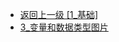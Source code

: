 - [返回上一级 [1_基础]](后端/JavaNote/2_Java(书栈)/2_快速入门/1_基础/)
- [3_变量和数据类型图片](后端/JavaNote/2_Java(书栈)/2_快速入门/1_基础/3_变量和数据类型图片/)
